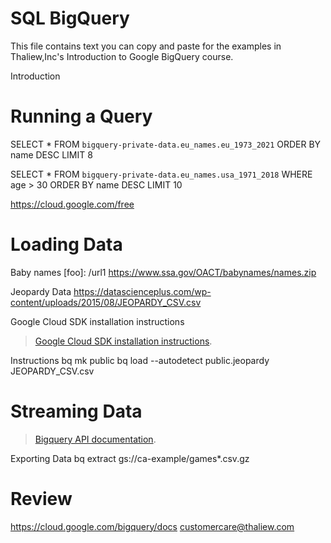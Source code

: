 # SQL BigQuery

This file contains text you can copy and paste for the examples in Thaliew,Inc's Introduction to Google BigQuery course.

Introduction

# Running a Query

SELECT *
FROM
 `bigquery-private-data.eu_names.eu_1973_2021`
ORDER BY name DESC LIMIT 8

SELECT *
FROM
 `bigquery-private-data.eu_names.usa_1971_2018`
WHERE age > 30
ORDER BY name DESC LIMIT 10


https://cloud.google.com/free


# Loading Data



Baby names
[foo]: /url1
https://www.ssa.gov/OACT/babynames/names.zip


Jeopardy Data
https://datascienceplus.com/wp-content/uploads/2015/08/JEOPARDY_CSV.csv


Google Cloud SDK installation instructions

> [Google Cloud SDK installation instructions].
> 
> [Google Cloud SDK installation instructions]: https://cloud.google.com/sdk/docs/install


Instructions
bq mk public
bq load --autodetect public.jeopardy JEOPARDY_CSV.csv

# Streaming Data

> [Bigquery API documentation].
> 
> [Bigquery API documentation]: https://cloud.google.com/bigquery/docs/reference/rest/v2/tabledata/insertAll


Exporting Data
bq extract
gs://ca-example/games*.csv.gz


# Review
https://cloud.google.com/bigquery/docs
customercare@thaliew.com








